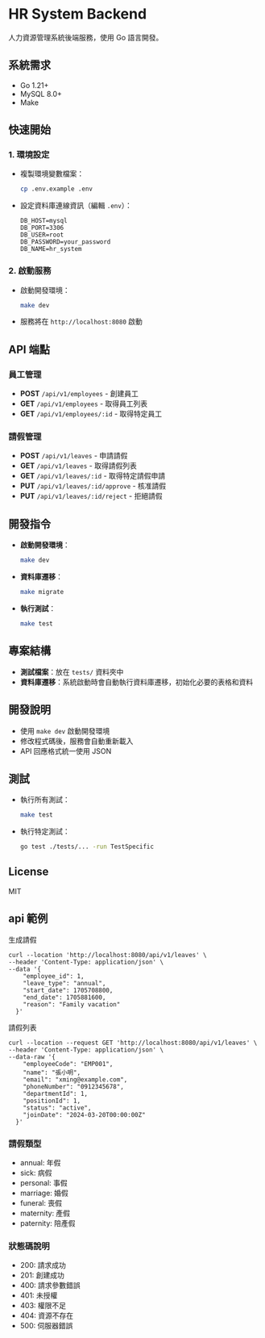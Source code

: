 # HR System Backend

人力資源管理系統後端服務，使用 Go 語言開發。

## 系統需求

- Go 1.21+
- MySQL 8.0+
- Make

## 快速開始

### 1. 環境設定

- 複製環境變數檔案：

  ```bash
  cp .env.example .env
  ```

- 設定資料庫連線資訊（編輯 `.env`）：
  ```plaintext
  DB_HOST=mysql
  DB_PORT=3306
  DB_USER=root
  DB_PASSWORD=your_password
  DB_NAME=hr_system
  ```

### 2. 啟動服務

- 啟動開發環境：

  ```bash
  make dev
  ```

- 服務將在 `http://localhost:8080` 啟動

## API 端點

### 員工管理

- **POST** `/api/v1/employees` - 創建員工
- **GET** `/api/v1/employees` - 取得員工列表
- **GET** `/api/v1/employees/:id` - 取得特定員工

### 請假管理

- **POST** `/api/v1/leaves` - 申請請假
- **GET** `/api/v1/leaves` - 取得請假列表
- **GET** `/api/v1/leaves/:id` - 取得特定請假申請
- **PUT** `/api/v1/leaves/:id/approve` - 核准請假
- **PUT** `/api/v1/leaves/:id/reject` - 拒絕請假

## 開發指令

- **啟動開發環境**：

  ```bash
  make dev
  ```

- **資料庫遷移**：

  ```bash
  make migrate
  ```

- **執行測試**：
  ```bash
  make test
  ```

## 專案結構

- **測試檔案**：放在 `tests/` 資料夾中
- **資料庫遷移**：系統啟動時會自動執行資料庫遷移，初始化必要的表格和資料

## 開發說明

- 使用 `make dev` 啟動開發環境
- 修改程式碼後，服務會自動重新載入
- API 回應格式統一使用 JSON

## 測試

- 執行所有測試：

  ```bash
  make test
  ```

- 執行特定測試：
  ```bash
  go test ./tests/... -run TestSpecific
  ```

## License

MIT

## api 範例

生成請假
```
curl --location 'http://localhost:8080/api/v1/leaves' \
--header 'Content-Type: application/json' \
--data '{
    "employee_id": 1,
    "leave_type": "annual",
    "start_date": 1705708800,
    "end_date": 1705881600,
    "reason": "Family vacation"
  }'
```
請假列表
```
curl --location --request GET 'http://localhost:8080/api/v1/leaves' \
--header 'Content-Type: application/json' \
--data-raw '{
    "employeeCode": "EMP001",
    "name": "張小明",
    "email": "xming@example.com",
    "phoneNumber": "0912345678",
    "departmentId": 1,
    "positionId": 1,
    "status": "active",
    "joinDate": "2024-03-20T00:00:00Z"
  }'
```

### 請假類型

- annual: 年假
- sick: 病假
- personal: 事假
- marriage: 婚假
- funeral: 喪假
- maternity: 產假
- paternity: 陪產假

### 狀態碼說明

- 200: 請求成功
- 201: 創建成功
- 400: 請求參數錯誤
- 401: 未授權
- 403: 權限不足
- 404: 資源不存在
- 500: 伺服器錯誤
